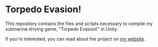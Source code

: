 # Torpedo Evasion!

This repository contains the files and scripts necessary to compile my submarine driving game, "Torpedo Evasion!" in Unity.

If you're interested, you can read about the project on [my website](carlkolon.com/blog.html).

